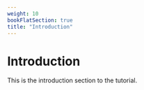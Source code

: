 ```yaml
---
weight: 10 
bookFlatSection: true
title: "Introduction"
---
```


# Introduction

This is the introduction section to the tutorial.